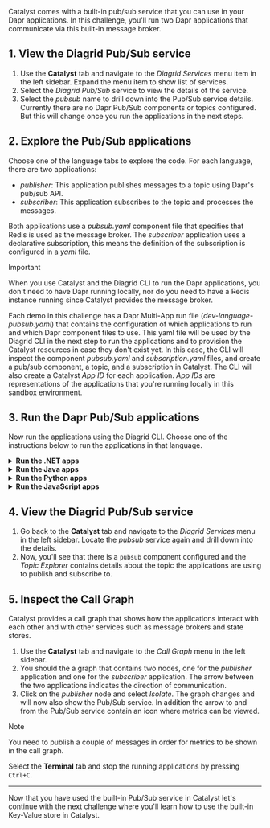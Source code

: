 Catalyst comes with a built-in pub/sub service that you can use in your Dapr applications. In this challenge, you'll run two Dapr applications that communicate via this built-in message broker.

## 1. View the Diagrid Pub/Sub service

1. Use the **Catalyst** tab and navigate to the *Diagrid Services* menu item in the left sidebar. Expand the menu item to show list of services.
2. Select the *Diagrid Pub/Sub* service to view the details of the service.
3. Select the *pubsub* name to drill down into the Pub/Sub service details. Currently there are no Dapr Pub/Sub components or topics configured. But this will change once you run the applications in the next steps.

## 2. Explore the Pub/Sub applications

Choose one of the language tabs to explore the code. For each language, there are two applications:

- *publisher*: This application publishes messages to a topic using Dapr's pub/sub API.
- *subscriber*: This application subscribes to the topic and processes the messages. 

Both applications use a *pubsub.yaml* component file that specifies that Redis is used as the message broker. The *subscriber* application uses a declarative subscription, this means the definition of the subscription is configured in a *yaml* file.

> [!IMPORTANT]
> When you use Catalyst and the Diagrid CLI to run the Dapr applications, you don't need to have Dapr running locally, nor do you need to have a Redis instance running since Catalyst provides the message broker.

Each demo in this challenge has a Dapr Multi-App run file (*dev-language-pubsub.yaml*) that contains the configuration of which applications to run and which Dapr component files to use. This yaml file will be used by the Diagrid CLI in the next step to run the applications and to provision the Catalyst resources in case they don't exist yet. In this case, the CLI will inspect the component *pubsub.yaml* and *subscription.yaml* files, and create a pub/sub component, a topic, and a subscription in Catalyst. The CLI will also create a Catalyst *App ID* for each application. *App IDs* are representations of the applications that you're running locally in this sandbox environment.

## 3. Run the Dapr Pub/Sub applications

Now run the applications using the Diagrid CLI. Choose one of the instructions below to run the applications in that language.

<details>
   <summary><b>Run the .NET apps</b></summary>

1. Select the **Terminal** tab and run the following command to navigate to the .NET apps:

```bash,run
cd csharp
```

2. Install the dependencies:

```bash,run
dotnet restore publisher/publisher.csproj
dotnet restore subscriber/subscriber.csproj
```

3. Use the Diagrid CLI to run the applications using the Multi-App Run file:

```bash,run
diagrid dev run -f dev-csharp-pubsub.yaml
```

3. You'll be asked to deploy to the project you just created. Select `Y` and `Enter` to proceed.
4. You can switch to the **Catalyst** tab to see the application IDs and resources being deployed.
5. Wait until the the two applications are connected to Catalyst.

> [!IMPORTANT]
> You need to wait until the Diagrid CLI has set up a connection with the newly created resources in Catalyst. You should see `Connected App ID "publisher" to ...` and `Connected App ID "subscriber" to ...` in the **Terminal** tab logs before you continue.

6. Select the **curl** tab, and run the following command to make a `POST` request to the `order` endpoint of the `publisher` application:

```bash,run
curl -X POST -H "Content-Type: application/json" -d '{ "orderId": 1 }' http://localhost:5001/order
```

The expected output should look like this:

```json,nocopy
{"id":1,"message":"Message published successfully","topic":"orders"}
```

</details>

<details>
   <summary><b>Run the Java apps</b></summary>

1. Select the **Terminal** tab and run the following command to navigate to the Java apps:

```bash,run
cd java
```

2. Use the Diagrid CLI to run the applications using the Multi-App Run file:

```bash,run
diagrid dev run -f dev-java-pubsub.yaml
```

3. You'll be asked to deploy to the project you just created. Select `Y` and `Enter` to proceed.
4. You can switch to the **Catalyst** tab to see the application IDs and resources being deployed.
5. Wait until the the two applications are connected to Catalyst.

> [!IMPORTANT]
> You need to wait until the Diagrid CLI has set up a connection with the newly created resources in Catalyst. You should see `Connected App ID "publisher" to ...` and `Connected App ID "subscriber" to ...` in the **Terminal** tab logs before you continue.

6. Select the **curl** tab, and run the following command to make a `POST` request to the `order` endpoint of the `publisher` application:

```bash,run
curl -X POST -H "Content-Type: application/json" -d '{ "orderId": 1 }' http://localhost:5001/order
```

The expected output should look like this:

```json,nocopy
{"id":1,"message":"Message published successfully","topic":"orders"}
```

</details>

<details>
   <summary><b>Run the Python apps</b></summary>

1. Select the **Terminal** tab and run the following command to navigate to the Python apps:

```bash,run
cd python
```

2. Create and activate a virtual environment:

```bash,run
uv venv --allow-existing
source .venv/bin/activate
```

3. Install the dependencies:

```bash,run
uv pip install -r publisher/requirements.txt
uv pip install -r subscriber/requirements.txt
```

4. Use the Diagrid CLI to run the applications using the Multi-App Run file:

```bash,run
diagrid dev run -f dev-python-pubsub.yaml
```

3. You'll be asked to deploy to the project you just created. Select `Y` and `Enter` to proceed.
4. You can switch to the **Catalyst** tab to see the application IDs and resources being deployed.
5. Wait until the the two applications are connected to Catalyst.

> [!IMPORTANT]
> You need to wait until the Diagrid CLI has set up a connection with the newly created resources in Catalyst. You should see `Connected App ID "publisher" to ...` and `Connected App ID "subscriber" to ...` in the **Terminal** tab logs before you continue.

6. Select the **curl** tab, and run the following command to make a `POST` request to the `order` endpoint of the `publisher` application:

```bash,run
curl -X POST -H "Content-Type: application/json" -d '{ "orderId": 1 }' http://localhost:5001/order
```

The expected output should look like this:

```json,nocopy
{"id":1,"message":"Message published successfully","topic":"orders"}
```

</details>

<details>
   <summary><b>Run the JavaScript apps</b></summary>

1. Select the **Terminal** tab and run the following command to navigate to the JavaScript apps:

```bash,run
cd javascript
```

2. Use the Diagrid CLI to run the applications using the Multi-App Run file:

```bash,run
diagrid dev run -f dev-javascript-pubsub.yaml
```

3. You'll be asked to deploy to the project you just created. Select `Y` and `Enter` to proceed.
4. You can switch to the **Catalyst** tab to see the application IDs and resources being deployed.
5. Wait until the the two applications are connected to Catalyst.

> [!IMPORTANT]
> You need to wait until the Diagrid CLI has set up a connection with the newly created resources in Catalyst. You should see `Connected App ID "publisher" to ...` and `Connected App ID "subscriber" to ...` in the **Terminal** tab logs before you continue.

6. Select the **curl** tab, and run the following command to make a `POST` request to the `order` endpoint of the `publisher` application:

```bash,run
curl -X POST -H "Content-Type: application/json" -d '{ "orderId": 1 }' http://localhost:5001/order
```

The expected output should look like this:

```json,nocopy
{"id":1,"message":"Message published successfully","topic":"orders"}
```

</details>

## 4. View the Diagrid Pub/Sub service

1. Go back to the **Catalyst** tab and navigate to the *Diagrid Services* menu in the left sidebar. Locate the *pubsub* service again and drill down into the details.
2. Now, you'll see that there is a `pubsub` component configured and the *Topic Explorer* contains details about the topic the applications are using to publish and subscribe to.

## 5. Inspect the Call Graph

Catalyst provides a call graph that shows how the applications interact with each other and with other services such as message brokers and state stores.

1. Use the **Catalyst** tab and navigate to the *Call Graph* menu in the left sidebar.
2. You should the a graph that contains two nodes, one for the *publisher* application and one for the *subscriber* application. The arrow between the two applications indicates the direction of communication.
3. Click on the *publisher* node and select *Isolate*. The graph changes and will now also show the Pub/Sub service. In addition the arrow to and from the Pub/Sub service contain an icon where metrics can be viewed.

> [!NOTE]
> You need to publish a couple of messages in order for metrics to be shown in the call graph.

Select the **Terminal** tab and stop the running applications by pressing `Ctrl+C`.

---

Now that you have used the built-in Pub/Sub service in Catalyst let's continue with the next challenge where you'll learn how to use the built-in Key-Value store in Catalyst.